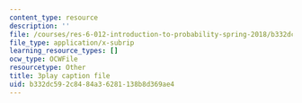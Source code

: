 ```yaml
---
content_type: resource
description: ''
file: /courses/res-6-012-introduction-to-probability-spring-2018/b332dc592c8484a36281138b8d369ae4_WSrVCCBOeg4.srt
file_type: application/x-subrip
learning_resource_types: []
ocw_type: OCWFile
resourcetype: Other
title: 3play caption file
uid: b332dc59-2c84-84a3-6281-138b8d369ae4
---
```

